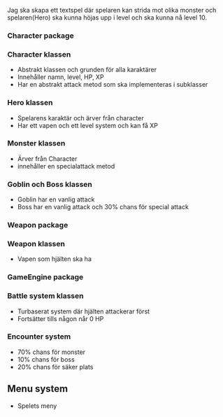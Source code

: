 Jag ska skapa ett textspel där spelaren kan strida mot olika monster och spelaren(Hero) ska kunna höjas upp i level och ska kunna nå level 10.

### Character package
### Character klassen 
- Abstrakt klassen och grunden för alla karaktärer
- Innehåller namn, level, HP, XP
- Har en abstrakt attack metod som ska implementeras i subklasser

### Hero klassen
- Spelarens karaktär och ärver från character
- Har ett vapen och ett level system och kan få XP

### Monster klassen 
- Ärver från Character
- innehåller en specialattack metod

### Goblin och Boss klassen
- Goblin har en vanlig attack 
- Boss har en vanlig attack och 30% chans för special attack 

### Weapon package
### Weapon klassen
- Vapen som hjälten ska ha

### GameEngine package
### Battle system klassen
- Turbaserat system där hjälten attackerar först
- Fortsätter tills någon når 0 HP

### Encounter system 
- 70% chans för monster
- 10% chans för boss 
- 20% chans för säker plats

## Menu system 
- Spelets meny 
